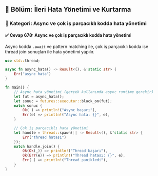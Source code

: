 ## 📘 Bölüm: İleri Hata Yönetimi ve Kurtarma
### 🔹 Kategori: Async ve çok iş parçacıklı kodda hata yönetimi
#### ✅ Cevap 678: Async ve çok iş parçacıklı kodda hata yönetimi

Async kodda `.await` ve pattern matching ile, çok iş parçacıklı kodda ise thread join sonuçları ile hata yönetimi yapılır.

```rust
use std::thread;

async fn async_hata() -> Result<(), &'static str> {
    Err("async hata")
}

fn main() {
    // Async hata yönetimi (gerçek kullanımda async runtime gerekir)
    let fut = async_hata();
    let sonuc = futures::executor::block_on(fut);
    match sonuc {
        Ok(_) => println!("Async başarı"),
        Err(e) => println!("Async hata: {}", e),
    }

    // Çok iş parçacıklı hata yönetimi
    let handle = thread::spawn(|| -> Result<(), &'static str> {
        Err("thread hatası")
    });
    match handle.join() {
        Ok(Ok(_)) => println!("Thread başarı"),
        Ok(Err(e)) => println!("Thread hatası: {}", e),
        Err(_) => println!("Thread panikledi"),
    }
}
```
